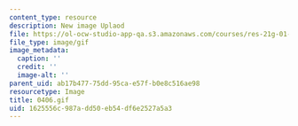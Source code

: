 ```yaml
---
content_type: resource
description: New image Uplaod
file: https://ol-ocw-studio-app-qa.s3.amazonaws.com/courses/res-21g-01-kana-spring-2010/1625556c987add50eb54df6e2527a5a3_0406.gif
file_type: image/gif
image_metadata:
  caption: ''
  credit: ''
  image-alt: ''
parent_uid: ab17b477-75dd-95ca-e57f-b0e8c516ae98
resourcetype: Image
title: 0406.gif
uid: 1625556c-987a-dd50-eb54-df6e2527a5a3
---
```

